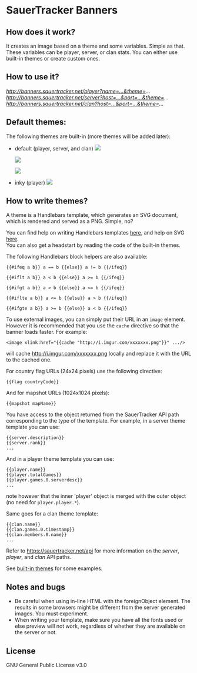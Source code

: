 # SauerTracker Banners

## How does it work?
It creates an image based on a theme and some variables. Simple as that. These variables can be player, server, or clan stats. You can either use built-in themes or create custom ones.

## How to use it?
*http://banners.sauertracker.net/player?name=...&theme=...*   
*http://banners.sauertracker.net/server?host=...&port=...&theme=...*   
*http://banners.sauertracker.net/clan?host=...&port=...&theme=...*

## Default themes:
The following themes are built-in (more themes will be added later):

- default (player, server, and clan)
	![](http://banners.sauertracker.net/player?name=Nix&theme=default)

	![](http://banners.sauertracker.net/server?host=164.132.110.240&port=28785&theme=default)

	![](http://banners.sauertracker.net/clan?clantag=!s]&theme=default)

- inky (player)
	![](http://banners.sauertracker.net/player?name=MTH&theme=inky)

## How to write themes?
A theme is a Handlebars template, which generates an SVG document, which is rendered and served as a PNG. Simple, no?

You can find help on writing Handlebars templates [here](http://handlebarsjs.com), and help on SVG [here](https://developer.mozilla.org/en-US/docs/Web/SVG).  
You can also get a headstart by reading the code of the built-in themes.

The following Handlebars block helpers are also available:
```
{{#ifeq a b}} a == b {{else}} a != b {{/ifeq}}

{{#iflt a b}} a < b {{else}} a >= b {{/ifeq}}

{{#ifgt a b}} a > b {{else}} a <= b {{/ifeq}}

{{#iflte a b}} a <= b {{else}} a > b {{/ifeq}}

{{#ifgte a b}} a >= b {{else}} a < b {{/ifeq}}
```

To use external images, you can simply put their URL in an `image` element. However it is recommended that you use the `cache` directive so that the banner loads faster. For example:
```
<image xlink:href="{{cache "http://i.imgur.com/xxxxxxx.png"}}" .../>
```
will cache http://i.imgur.com/xxxxxxx.png locally and replace it with the URL to the cached one.

For country flag URLs (24x24 pixels) use the following directive:
```
{{flag countryCode}}
```

And for mapshot URLs (1024x1024 pixels):
```
{{mapshot mapName}}
```

You have access to the object returned from the SauerTracker API path corresponding to the type of the template. For example, in a server theme template you can use:
```
{{server.description}}
{{server.rank}}
...
```

And in a player theme template you can use:
```
{{player.name}}
{{player.totalGames}}
{{player.games.0.serverdesc}}
...
```
note however that the inner 'player' object is merged with the outer object (no need for `player.player.*`).

Same goes for a clan theme template:
```
{{clan.name}}
{{clan.games.0.timestamp}}
{{clan.members.0.name}}
...
```

Refer to https://sauertracker.net/api for more information on the *server*, *player*, and *clan* API paths.

See [built-in themes](https://github.com/AngrySnout/SauerTracker-banners/tree/master/themes) for some examples.

## Notes and bugs

* Be careful when using in-line HTML with the foreignObject element. The results in some browsers might be different from the server generated images. You must experiment.
* When writing your template, make sure you have all the fonts used or else preview will not work, regardless of whether they are available on the server or not.

## License
GNU General Public License v3.0
